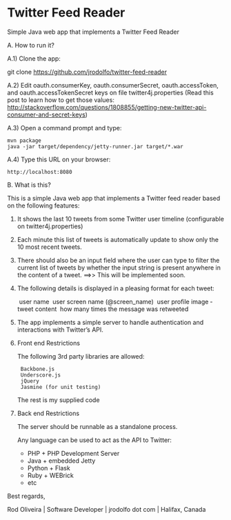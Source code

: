 # Twitter Feed Reader
Simple Java web app that implements a Twitter Feed Reader

A. How to run it?

A.1) Clone the app:

git clone https://github.com/jrodolfo/twitter-feed-reader

A.2) Edit oauth.consumerKey, oauth.consumerSecret, oauth.accessToken, and oauth.accessTokenSecret keys on file twitter4j.properties (Read this post to learn how to get those values: http://stackoverflow.com/questions/1808855/getting-new-twitter-api-consumer-and-secret-keys)

A.3) Open a command prompt and type:

    mvn package
    java -jar target/dependency/jetty-runner.jar target/*.war

A.4) Type this URL on your browser:

    http://localhost:8080

B. What is this?

This is a simple Java web app that implements a Twitter feed reader based on the following features:

1) It shows the last 10 tweets from some Twitter user timeline (configurable on twitter4j.properties)

2) Each minute this list of tweets is automatically update to show only the 10 most recent tweets.

3) There should also be an input field where the user can type to filter the current list of tweets 
by whether the input string is present anywhere in the content of a tweet. ==>> This will be implemented soon.

4) The following details is displayed in a pleasing format for each tweet:

	­ user name
	­ user screen name (@screen_name)
	­ user profile image
	­ tweet content
	­ how many times the message was retweeted

5) The app implements a simple server to handle authentication and interactions with Twitter’s API.

6) Front end Restrictions

	The following 3rd party libraries are allowed:

		Backbone.js
		Underscore.js
		jQuery
		Jasmine (for unit testing)
		
	The rest is my supplied code

7) Back end Restrictions

	The server should be runnable as a standalone process.

	Any language can be used to act as the API to Twitter:

	- PHP    + PHP Development Server
	- Java   + embedded Jetty
	- Python + Flask
	- Ruby   + WEBrick
	- etc

Best regards,

Rod Oliveira | Software Developer | jrodolfo dot com | Halifax, Canada
